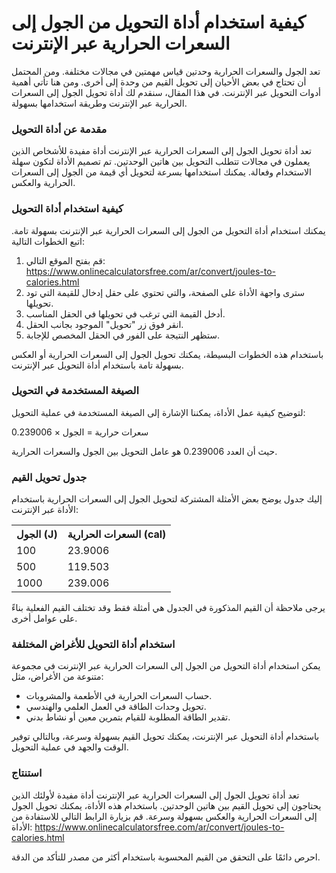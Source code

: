 كيفية استخدام أداة التحويل من الجول إلى السعرات الحرارية عبر الإنترنت
=====================================================================

تعد الجول والسعرات الحرارية وحدتين قياس مهمتين في مجالات مختلفة. ومن المحتمل أن تحتاج في بعض الأحيان إلى تحويل القيم من وحدة إلى أخرى. ومن هنا تأتي أهمية أدوات التحويل عبر الإنترنت. في هذا المقال، سنقدم لك أداة تحويل الجول إلى السعرات الحرارية عبر الإنترنت وطريقة استخدامها بسهولة.

### مقدمة عن أداة التحويل

تعد أداة تحويل الجول إلى السعرات الحرارية عبر الإنترنت أداة مفيدة للأشخاص الذين يعملون في مجالات تتطلب التحويل بين هاتين الوحدتين. تم تصميم الأداة لتكون سهلة الاستخدام وفعالة. يمكنك استخدامها بسرعة لتحويل أي قيمة من الجول إلى السعرات الحرارية والعكس.

### كيفية استخدام أداة التحويل

يمكنك استخدام أداة التحويل من الجول إلى السعرات الحرارية عبر الإنترنت بسهولة تامة. اتبع الخطوات التالية:

1. قم بفتح الموقع التالي: <https://www.onlinecalculatorsfree.com/ar/convert/joules-to-calories.html>
2. سترى واجهة الأداة على الصفحة، والتي تحتوي على حقل إدخال للقيمة التي تود تحويلها.
3. أدخل القيمة التي ترغب في تحويلها في الحقل المناسب.
4. انقر فوق زر "تحويل" الموجود بجانب الحقل.
5. ستظهر النتيجة على الفور في الحقل المخصص للإجابة.

باستخدام هذه الخطوات البسيطة، يمكنك تحويل الجول إلى السعرات الحرارية أو العكس بسهولة تامة باستخدام أداة التحويل عبر الإنترنت.

### الصيغة المستخدمة في التحويل

لتوضيح كيفية عمل الأداة، يمكننا الإشارة إلى الصيغة المستخدمة في عملية التحويل:

سعرات حرارية = الجول × 0.239006

حيث أن العدد 0.239006 هو عامل التحويل بين الجول والسعرات الحرارية.

### جدول تحويل القيم

إليك جدول يوضح بعض الأمثلة المشتركة لتحويل الجول إلى السعرات الحرارية باستخدام الأداة عبر الإنترنت:

<table><tr><th>الجول (J)</th><th>السعرات الحرارية (cal)</th></tr><tr><td>100</td><td>23.9006</td></tr><tr><td>500</td><td>119.503</td></tr><tr><td>1000</td><td>239.006</td></tr></table>

يرجى ملاحظة أن القيم المذكورة في الجدول هي أمثلة فقط وقد تختلف القيم الفعلية بناءً على عوامل أخرى.

### استخدام أداة التحويل للأغراض المختلفة

يمكن استخدام أداة التحويل من الجول إلى السعرات الحرارية عبر الإنترنت في مجموعة متنوعة من الأغراض، مثل:

- حساب السعرات الحرارية في الأطعمة والمشروبات.
- تحويل وحدات الطاقة في العمل العلمي والهندسي.
- تقدير الطاقة المطلوبة للقيام بتمرين معين أو نشاط بدني.

باستخدام أداة التحويل عبر الإنترنت، يمكنك تحويل القيم بسهولة وسرعة، وبالتالي توفير الوقت والجهد في عملية التحويل.

### استنتاج

تعد أداة تحويل الجول إلى السعرات الحرارية عبر الإنترنت أداة مفيدة لأولئك الذين يحتاجون إلى تحويل القيم بين هاتين الوحدتين. باستخدام هذه الأداة، يمكنك تحويل الجول إلى السعرات الحرارية والعكس بسهولة وسرعة. قم بزيارة الرابط التالي للاستفادة من الأداة: <https://www.onlinecalculatorsfree.com/ar/convert/joules-to-calories.html>

احرص دائمًا على التحقق من القيم المحسوبة باستخدام أكثر من مصدر للتأكد من الدقة.